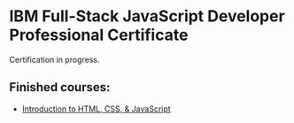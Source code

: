 # IBM Full-Stack JavaScript Developer Professional Certificate

Certification in progress.

## Finished courses:

- [Introduction to HTML, CSS, & JavaScript](https://www.coursera.org/account/accomplishments/verify/QRYPVBK6EAYR)
